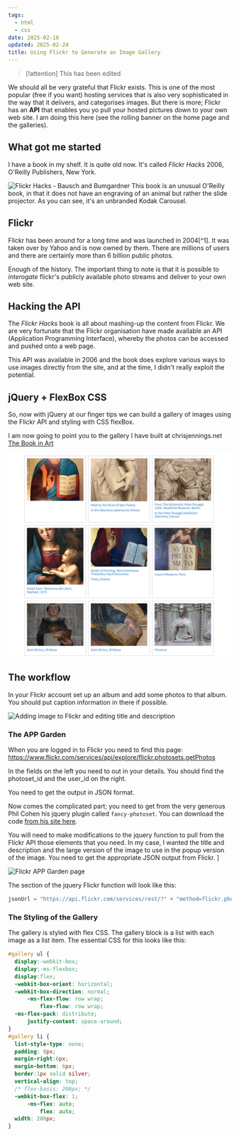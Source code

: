 ```yaml
---
tags:
  - html
  - css
date: 2025-02-16
updated: 2025-02-24
title: Using Flickr to Generate an Image Gallery
---
```

> [!attention] 
> This has been edited


We should all be very grateful that Flickr exists. This is one of the most popular (free if you want) hosting services that is also very sophisticated in the way that it delivers, and categorises images. But there is more; Flickr has an **API** that enables you yo pull your hosted pictures down to your own web site. I am doing this here (see the rolling banner on the home page and the galleries).

## What got me started

I have a book in my shelf. It is quite old now. It's called *Flickr Hacks* 2006, O'Reilly Publishers, New York.

![Flickr Hacks - Bausch and Bumgardner](Screenshot_2018-01-14_19.30.52.png)
This book is an unusual O'Reilly book, in that it does not have an engraving of an animal but rather the slide projector. As you can see, it's an unbranded Kodak Carousel.

## Flickr

Flickr has been around for a long time and was launched in 2004[^1]. It was taken over by Yahoo and is now owned by them. There are millions of users and there are certainly more than 6 billion public photos.

Enough of the history. The important thing to note is that it is possible to *interogate* flickr's publicly available photo streams and deliver to your own web site.

## Hacking the API

The _Flickr Hacks_ book is all about mashing-up the content from Flickr. We are very fortunate that the Flickr organisation have made available an API (Application Programming Interface), whereby the photos can be accessed and pushed onto a web page.

This API was available in 2006 and the book does explore various ways to use images directly from the site, and at the time, I didn't really exploit the potential.

## jQuery + FlexBox CSS

So, now with jQuery at our finger tips we can build a gallery of images using the Flickr API and styling with CSS flexBox.

I am now going to point you to the gallery I have built at chrisjennings.net
[The Book in Art](https://www.chrisjennings.net/projects/thebookinart/)

![](../media/Screenshot%202024-06-19%20at%2010.28.25.png)

## The workflow

  In your Flickr account set up an album and add some photos to that album. You should put caption information in there if possible.

![Adding image to Flickr and editing title and description](addingimagetoflickrealbum.png)

### The APP Garden

When you are logged in to Flickr you need to find this page:
https://www.flickr.com/services/api/explore/flickr.photosets.getPhotos

In the fields on the left you need to out in your details. You should find the photoset_id and the user_id on the right.

You need to get the output in JSON format.

Now comes the complicated part; you need to get from the very generous Phil Cohen his jquery plugin called `fancy-photoset`. You can download the code [from his site here][15f2a032].

  [15f2a032]: http://phlippers.net/fancy-photoset/ "a jquery plugin"

You will need to make modifications to the jquery function to pull from the Flickr API those elements that you need. In my case, I wanted the title and description and the large version of the image to use in the popup version of the image. You need to get the appropriate JSON output from Flickr.
]

![Flickr APP Garden page](flickreAPI2JSON.png)

The section of the jquery Flickr function will look like this:

```javascript
jsonUrl = "https://api.flickr.com/services/rest/?" + "method=flickr.photosets.getPhotos&" + ("api_key=" + options.apiKey + "&") + ("photoset_id=" + options.photosetId + "&") + ("user_id=" + options.flickrId + "&") + "extras=description,url_sq,url_t,url_s,url_m,url_o&" + "format=json&jsoncallback=?";
```

### The Styling of the Gallery

The gallery is styled with flex CSS. The gallery block is a list with each image as a list item.  The essential CSS for this looks like this:

```css
#gallery ul {
  display:-webkit-box;
  display:-ms-flexbox;
  display:flex;
  -webkit-box-orient: horizontal;
  -webkit-box-direction: normal;
      -ms-flex-flow: row wrap;
          flex-flow: row wrap;
  -ms-flex-pack: distribute;
      justify-content: space-around;
}
#gallery li {
  list-style-type: none;
  padding: 8px;
  margin-right:6px;
  margin-bottom: 6px;
  border:1px solid silver;
  vertical-align: top;
  /* flex-basis: 200px; */
  -webkit-box-flex: 1;
      -ms-flex: auto;
          flex: auto;
  width: 200px;
}
```

